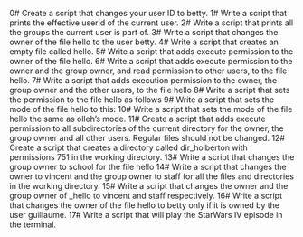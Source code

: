 0# Create a script that changes your user ID to betty. 
1# Write a script that prints the effective userid of the current user. 
2# Write a script that prints all the groups the current user is part of. 
3# Write a script that changes the owner of the file hello to the user betty. 
4# Write a script that creates an empty file called hello. 
5# Write a script that adds execute permission to the owner of the file hello. 
6# Write a script that adds execute permission to the owner and the group owner, and read permission to other users, to the file hello. 
7# Write a script that adds execution permission to the owner, the group owner and the other users, to the file hello 
8# Write a script that sets the permission to the file hello as follows
9# Write a script that sets the mode of the file hello to this: 
10# Write a script that sets the mode of the file hello the same as olleh’s mode. 
11# Create a script that adds execute permission to all subdirectories of the current directory for the owner, the group owner and all other users. Regular files should not be changed. 
12# Create a script that creates a directory called dir_holberton with permissions 751 in the working directory. 13# Write a script that changes the group owner to school for the file hello 
14# Write a script that changes the owner to vincent and the group owner to staff for all the files and directories in the working directory. 
15# Write a script that changes the owner and the group owner of _hello to vincent and staff respectively. 
16# Write a script that changes the owner of the file hello to betty only if it is owned by the user guillaume. 
17# Write a script that will play the StarWars IV episode in the terminal.
